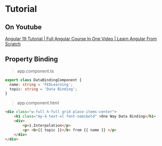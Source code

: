 # Tutorial  

## On Youtube  
[Angular 19 Tutorial | Full Angular Course In One Video | Learn Angular From Scratch](https://www.youtube.com/watch?v=jYV2enNmplM&t=858s)  

## Property Binding

> app.component.ts

```ts
export class DataBindingComponent {
  name: string = 'FEDLearning';
  topic: string = 'Data Binding';
}
```

> app.component.html

```html
<div class="w-full h-full grid place-items-center">
    <h1 class="my-4 text-xl font-semibold" >One Way Data Binding</h1>
    <div>
        <p>1.Interpolation</p>
        <p> <b>{{ topic }}</b> from {{ name }} </p>
    </div>
</div>
```
